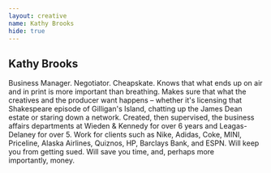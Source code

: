 ```yaml
---
layout: creative
name: Kathy Brooks
hide: true
---
```

## Kathy Brooks

Business Manager. Negotiator. Cheapskate. Knows that what ends up on air and in print is more
important than breathing. Makes sure that what the creatives and the producer want happens &ndash;
whether it&#x27;s licensing that Shakespeare episode of Gilligan&#x27;s Island, chatting up the
James Dean estate or staring down a network. Created, then supervised, the business affairs
departments at Wieden &amp; Kennedy for over 6 years and Leagas-Delaney for over 5. Work for clients
such as Nike, Adidas, Coke, MINI, Priceline, Alaska Airlines, Quiznos, HP, Barclays Bank, and ESPN.
Will keep you from getting sued. Will save you time, and, perhaps more importantly,&nbsp;money.
